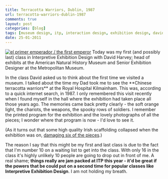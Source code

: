 ```yaml
---
title: Terracotta Warriors, Dublin, 1987
url: terracotta-warriors-dublin-1987
comments: true
layout: post
categories: [blog]
tags: [museum design, itp, interaction design, exhibition design, david harvey, amnh]
date: 25-01-2011
---
```

<p class="intro"><a href="http://www.flickr.com/photos/bachmont/5100094222/" title="el primer emperador / the first emperor by bachmont, on Flickr"><img src="http://farm2.static.flickr.com/1190/5100094222_8d4b21275b_z.jpg" class="flickr" alt="el primer emperador / the first emperor" /></a>
Today was my first (and possibly last) class in Interpretive Exhibition Design with David Harvey; head of exhibits at the American Natural History Museum and Senior Exhibition Designer at the Metropolitan Museum. 
</p>
In the class David asked us to think about the first time we visited a museum. I talked about the time my Dad took me to see the **Chinese terracotta warriors** at the Royal Hospital Kilmainham. This was, according to a quick internet search, in 1987. I only remembered this visit recently when I found myself in the hall where the exhibition had taken place all those years ago. The memories came back pretty clearly - the soft orange light, the chariots, the weapons, the spooky rows of soldiers. I remember the printed program for the exhibition and the lovely photographs of all the pieces; I wonder where that program is now - I'd love to see it.

(As it turns out that some high quality Irish scaffolding collapsed when the exhibition was on, <a href="http://www.independent.ie/national-news/china-gives-us-a-second-chance-with-art-exhibits-2060305.html" title="damaging six of the pieces">damaging six of the pieces</a>.)

The reason I say that this might be my first and last class is due to the fact that I'm number 10 on a waiting list to get into the class. With only 16 in the class it's highly unlikely 10 people are going to drop out in front of me. A real shame; **things really are jam packed at ITP this year - it'd be great if the powers that be could put on a second time for popular classes like Interpretive Exhibition Design**. I am not holding my breath. 

